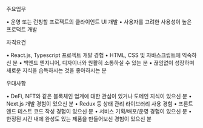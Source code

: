 주요업무

• 운영 또는 런칭할 프로젝트의 클라이언트 UI 개발
• 사용자를 고려한 사용성이 높은 프로덕트 개발

자격요건

• React.js, Typescript 프로젝트 개발 경험
• HTML, CSS 및 자바스크립트에 익숙하신 분
• 백엔드 엔지니어, 디자이너와 원활히 소통하실 수 있는 분
• 끊임없이 성장하며 새로운 지식을 습득하시는 것을 좋아하시는 분

우대사항

• DeFi, NFT와 같은 블록체인 업계에 대한 관심이 있거나 도메인 지식이 있으신 분
• Next.js 개발 경험이 있으신 분
• Redux 등 상태 관리 라이브러리 사용 경험
• 프론트엔드 테스트 코드 작성 경험이 있으신 분
• 서비스 기획/배포/운영 경험이 있으신 분
• 한정된 시간 내에 완성도 있는 제품을 만들어보신 경험이 있으신 분